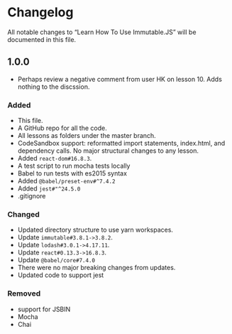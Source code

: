 # Changelog

All notable changes to “Learn How To Use Immutable.JS” will be documented in this file. 

## 1.0.0

- Perhaps review a negative comment from user HK on lesson 10. Adds nothing to the discssion. 

### Added

- This file.
- A GitHub repo for all the code. 
- All lessons as folders under the master branch.
- CodeSandbox support: reformatted import statements, index.html, and dependency calls. No major structural changes to any lesson. 
- Added `react-dom#16.8.3`. 
- A test script to run mocha tests locally
- Babel to run tests with es2015 syntax
- Added `@babel/preset-env#^7.4.2`
- Added `jest#"^24.5.0`
- .gitignore

### Changed

- Updated directory structure to use yarn workspaces.
- Update `immutable#3.8.1->3.8.2`.
- Update `lodash#3.0.1->4.17.11`.
- Update `react#0.13.3->16.8.3`.
- Update `@babel/core#7.4.0`
- There were no major breaking changes from updates. 
- Updated code to support jest

### Removed

- support for JSBIN
- Mocha
- Chai
